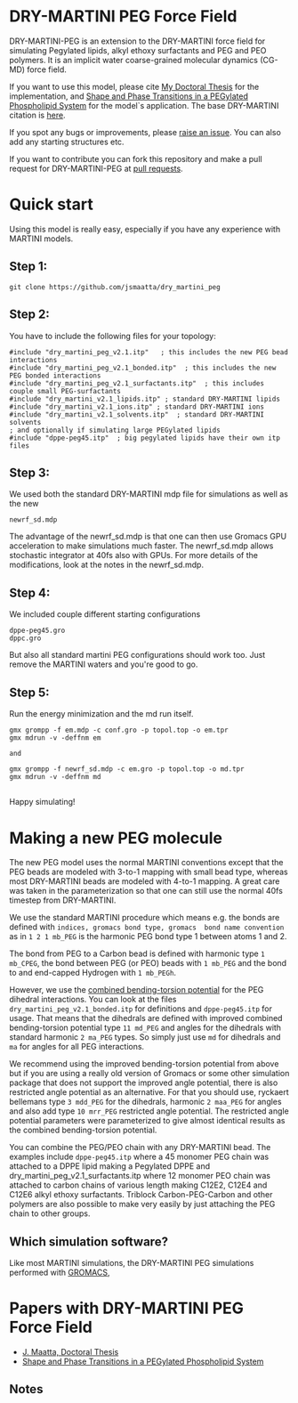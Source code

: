 # DRY-MARTINI PEG Force Field

DRY-MARTINI-PEG is an extension to the DRY-MARTINI force field for simulating
Pegylated lipids, alkyl ethoxy surfactants and PEG and PEO polymers.
It is an implicit water coarse-grained molecular dynamics (CG-MD) force field.

If you want to use this model, please cite [My Doctoral Thesis](ISBN) for the implementation, and [Shape and Phase Transitions in a PEGylated Phospholipid System](https://pubs.acs.org/doi/10.1021/acs.langmuir.8b03829) for the model`s application. The base DRY-MARTINI citation is [here](https://pubs.acs.org/doi/abs/10.1021/ct500477k).

If you spot any bugs or improvements, please  [raise an issue](https://github.com/jsmaatta/dry_martini_peg/issues). You can also add any starting structures etc.

If you want to contribute you can fork this repository and make a pull request for DRY-MARTINI-PEG at [pull requests](https://github.com/jsmaatta/dry_martini_peg/pulls).


# Quick start
Using this model is really easy, especially if you have any experience with MARTINI models.

## Step 1:

```
git clone https://github.com/jsmaatta/dry_martini_peg
```

## Step 2:
You have to include the following files for your topology:

```
#include "dry_martini_peg_v2.1.itp"   ; this includes the new PEG bead interactions
#include "dry_martini_peg_v2.1_bonded.itp"  ; this includes the new PEG bonded interactions
#include "dry_martini_peg_v2.1_surfactants.itp"  ; this includes couple small PEG-surfactants
#include "dry_martini_v2.1_lipids.itp" ; standard DRY-MARTINI lipids 
#include "dry_martini_v2.1_ions.itp" ; standard DRY-MARTINI ions
#include "dry_martini_v2.1_solvents.itp"  ; standard DRY-MARTINI solvents  
; and optionally if simulating large PEGylated lipids
#include "dppe-peg45.itp"  ; big pegylated lipids have their own itp files
```

## Step 3:

We used both the standard DRY-MARTINI mdp file for simulations as well as the new
```
newrf_sd.mdp
```
The advantage of the newrf_sd.mdp is that one can then use Gromacs GPU acceleration to make simulations much faster.
The newrf_sd.mdp allows stochastic integrator at 40fs also with GPUs. For more details of the modifications, look at the notes in the newrf_sd.mdp.

## Step 4:
We included couple different starting configurations
```
dppe-peg45.gro
dppc.gro
```
But also all standard martini PEG configurations should work too. Just remove the MARTINI waters and you're good to go.

## Step 5:
Run the energy minimization and the md run itself.
```
gmx grompp -f em.mdp -c conf.gro -p topol.top -o em.tpr
gmx mdrun -v -deffnm em

and

gmx grompp -f newrf_sd.mdp -c em.gro -p topol.top -o md.tpr
gmx mdrun -v -deffnm md
```

##
Happy simulating!

# Making a new PEG molecule
The new PEG model uses the normal MARTINI conventions except that the PEG beads are modeled with 3-to-1 mapping with small bead type, whereas most DRY-MARTINI beads are modeled with 4-to-1 mapping. A great care was taken in the parameterization so that one can still use the normal 40fs timestep from DRY-MARTINI.

We use the standard MARTINI procedure which means e.g. the bonds are defined with  `indices, gromacs bond type, gromacs  bond name convention` as in `1 2 1 mb_PEG` is the harmonic PEG bond type 1 between atoms 1 and 2.

The bond from PEG to a Carbon bead is defined with harmonic type `1 mb_CPEG`, the bond between PEG (or PEO) beads with `1 mb_PEG` and the bond to and end-capped Hydrogen with `1 mb_PEGh`.

However, we use the [combined bending-torsion potential](https://pubs.acs.org/doi/10.1021/ct400219n) for the PEG dihedral interactions. You can look at the files `dry_martini_peg_v2.1_bonded.itp` for definitions and `dppe-peg45.itp` for usage. 
That means that the dihedrals are defined with improved combined bending-torsion potential type `11 md_PEG` and angles for the dihedrals with standard harmonic `2 ma_PEG` types. So simply just use `md` for dihedrals and `ma` for angles for all PEG interactions. 

We recommend using the improved bending-torsion potential from above but if you are using a really old version of Gromacs or some other simulation package that does not support the improved angle potential, there is also restricted angle potential as an alternative. For that you should use, ryckaert bellemans type `3 mdd_PEG` for  the dihedrals, harmonic `2 maa_PEG` for angles and also add type `10 mrr_PEG` restricted angle potential. The restricted angle potential parameters were parameterized to give almost identical results as the combined bending-torsion potential. 

You can combine the PEG/PEO chain with any DRY-MARTINI bead. The examples include `dppe-peg45.itp` where a 45 monomer PEG chain was attached to a DPPE lipid making a Pegylated DPPE and dry_martini_peg_v2.1_surfactants.itp where 12 monomer PEO chain was attached to carbon chains of various length making C12E2, C12E4 and C12E6 alkyl ethoxy surfactants. Triblock Carbon-PEG-Carbon and other polymers are also possible to make very easily by just attaching the PEG chain to other groups. 


## Which simulation software?

Like most MARTINI simulations, the DRY-MARTINI PEG simulations performed with [GROMACS](www.gromacs.org),

# Papers with DRY-MARTINI PEG Force Field
+ [J. Maatta, Doctoral Thesis](ISBN)
+ [Shape and Phase Transitions in a PEGylated Phospholipid System](https://pubs.acs.org/doi/10.1021/acs.langmuir.8b03829)

 
## Notes

